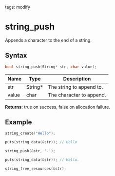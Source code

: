 tags: modify

# string_push

Appends a character to the end of a string.

## Syntax

```c
bool string_push(String* str, char value);
```

| Name | Type | Description |
| --- | --- | --- |
| str | String* | The string to append to. |
| value | char | The character to append. |

**Returns:** true on success, false on allocation failure.

## Example

```c
string_create("Hello");

puts(string_data(&str)); // Hello

string_push(&str, '.');

puts(string_data(&str)); // Hello.

string_free_resources(&str);
```